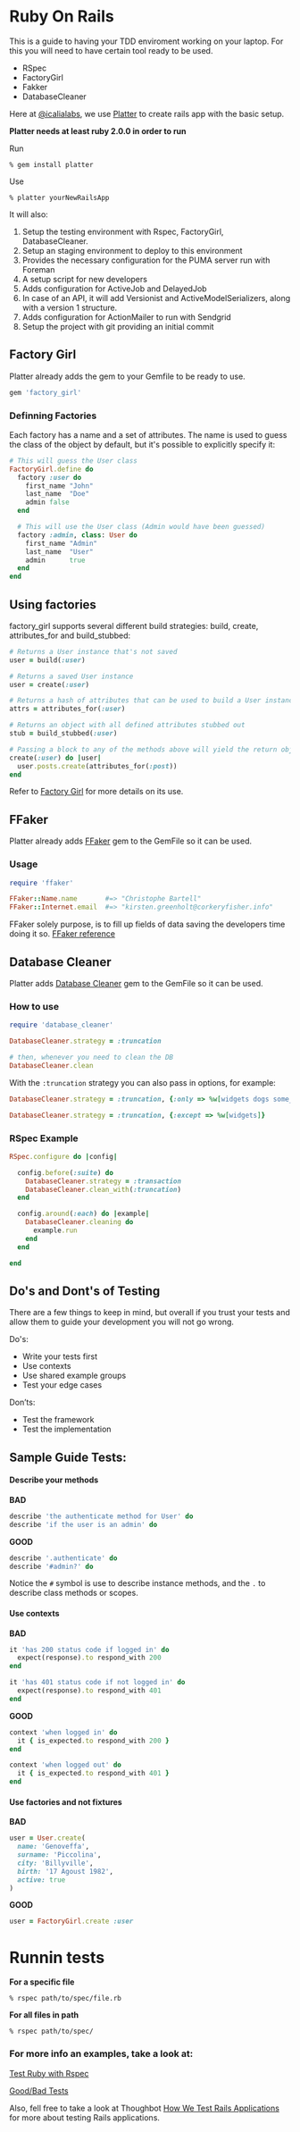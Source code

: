 # Ruby On Rails

This is a guide to having your TDD enviroment working on your laptop. For this you will need to have certain tool ready to be used.

- RSpec
- FactoryGirl
- Fakker
- DatabaseCleaner

Here at [@icalialabs](http://icalialabs.com), we use [Platter](https://github.com/IcaliaLabs/platter) to create rails app with the basic setup.

**Platter needs at least ruby 2.0.0 in order to run**

Run

```console
% gem install platter
```

Use

```console
% platter yourNewRailsApp
```

It will also:

1. Setup the testing environment with Rspec, FactoryGirl, DatabaseCleaner.
2. Setup an staging environment to deploy to this environment
3. Provides the necessary configuration for the PUMA server run with Foreman
4. A setup script for new developers
5. Adds configuration for ActiveJob and DelayedJob
6. In case of an API, it will add Versionist and ActiveModelSerializers, along with a version 1 structure.
7. Adds configuration for ActionMailer to run with Sendgrid
8. Setup the project with git providing an initial commit


## Factory Girl

Platter already adds the gem to your Gemfile to be ready to use.

```ruby
gem 'factory_girl'
```

### Definning Factories

Each factory has a name and a set of attributes. The name is used to guess the class of the object by default, but it's possible to explicitly specify it:

```ruby
# This will guess the User class
FactoryGirl.define do
  factory :user do
    first_name "John"
    last_name  "Doe"
    admin false
  end

  # This will use the User class (Admin would have been guessed)
  factory :admin, class: User do
    first_name "Admin"
    last_name  "User"
    admin      true
  end
end
```

Using factories
---------------

factory\_girl supports several different build strategies: build, create, attributes\_for and build\_stubbed:

```ruby
# Returns a User instance that's not saved
user = build(:user)

# Returns a saved User instance
user = create(:user)

# Returns a hash of attributes that can be used to build a User instance
attrs = attributes_for(:user)

# Returns an object with all defined attributes stubbed out
stub = build_stubbed(:user)

# Passing a block to any of the methods above will yield the return object
create(:user) do |user|
  user.posts.create(attributes_for(:post))
end
```

Refer to [Factory Girl](https://github.com/thoughtbot/factory_girl) for more details on its use.

## FFaker 

Platter already adds [FFaker](http://rubygems.org/gems/ffaker) gem to the GemFile so it can be used.

### Usage

```ruby
require 'ffaker'

FFaker::Name.name       #=> "Christophe Bartell"
FFaker::Internet.email  #=> "kirsten.greenholt@corkeryfisher.info"
```

FFaker solely purpose, is to fill up fields of data saving the developers time doing it so. [FFaker reference](https://github.com/ffaker/ffaker/blob/master/REFERENCE.md)

## Database Cleaner

Platter adds [Database Cleaner](https://github.com/DatabaseCleaner/database_cleaner) gem to the GemFile so it can be used.

### How to use

```ruby
require 'database_cleaner'

DatabaseCleaner.strategy = :truncation

# then, whenever you need to clean the DB
DatabaseCleaner.clean
```

With the `:truncation` strategy you can also pass in options, for example:

```ruby
DatabaseCleaner.strategy = :truncation, {:only => %w[widgets dogs some_other_table]}
```

```ruby
DatabaseCleaner.strategy = :truncation, {:except => %w[widgets]}
```

### RSpec Example

```ruby
RSpec.configure do |config|

  config.before(:suite) do
    DatabaseCleaner.strategy = :transaction
    DatabaseCleaner.clean_with(:truncation)
  end

  config.around(:each) do |example|
    DatabaseCleaner.cleaning do
      example.run
    end
  end

end
```
## Do's and Dont's of Testing

There are a few things to keep in mind, but overall if you trust your tests and allow them to guide your development you will not go wrong.

Do's:

- Write your tests first
- Use contexts
- Use shared example groups
- Test your edge cases

Don’ts:

- Test the framework
- Test the implementation

## Sample Guide Tests:

#### Describe your methods

**BAD**

```ruby
describe 'the authenticate method for User' do
describe 'if the user is an admin' do
```

**GOOD**

```ruby
describe '.authenticate' do
describe '#admin?' do
```

Notice the `#` symbol is use to describe instance methods, and the `.` to describe class methods or scopes.

#### Use contexts

**BAD**

```ruby
it 'has 200 status code if logged in' do
  expect(response).to respond_with 200
end

it 'has 401 status code if not logged in' do
  expect(response).to respond_with 401
end
```

**GOOD**

```ruby
context 'when logged in' do
  it { is_expected.to respond_with 200 }
end

context 'when logged out' do
  it { is_expected.to respond_with 401 }
end
```

#### Use factories and not fixtures

**BAD**

```ruby
user = User.create(
  name: 'Genoveffa',
  surname: 'Piccolina',
  city: 'Billyville',
  birth: '17 Agoust 1982',
  active: true
)
```

**GOOD**

```ruby
user = FactoryGirl.create :user
```

# Runnin tests

**For a specific file**

```console
% rspec path/to/spec/file.rb
```

**For all files in path**

```console
% rspec path/to/spec/
```

### For more info an examples, take a look at:

[Test Ruby with Rspec](http://cjbrock.github.io/blog/2012/10/16/testing-in-ruby-with-rspec/)

[Good/Bad Tests](http://betterspecs.org)

Also, fell free to take a look at Thoughbot [How We Test Rails Applications](https://robots.thoughtbot.com/how-we-test-rails-applications) for more about testing Rails applications.
